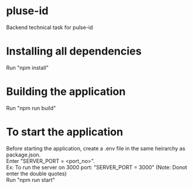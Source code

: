 # pluse-id
Backend technical task for pulse-id

# Installing all dependencies
Run "npm install"

# Building the application

Run "npm run build"

# To start the application

Before starting the application, create a .env file in the same heirarchy as package.json.<br />
Enter "SERVER_PORT = <port_no>". <br />
Ex: To run the server on 3000 port: "SERVER_PORT = 3000" (Note: Donot enter the double quotes)<br />
Run "npm run start"
